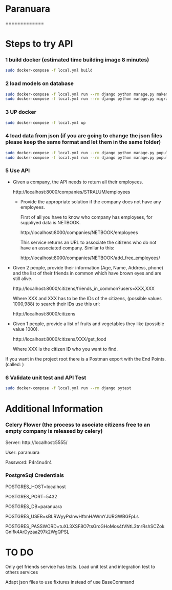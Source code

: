 # Paranuara
=============
# Steps to try API

### 1 build docker (estimated time building image 8 minutes)
```bash
sudo docker-compose -f local.yml build
```

### 2 load models on database
```bash
sudo docker-compose -f local.yml run --rm django python manage.py makemigrations
sudo docker-compose -f local.yml run --rm django python manage.py migrate
```

### 3 UP docker
```bash
sudo docker-compose -f local.yml up
```

### 4 load data from json (if you are going to change the json files please keep the same format and let them in the same folder)
```bash
sudo docker-compose -f local.yml run --rm django python manage.py populate  companies.json company
sudo docker-compose -f local.yml run --rm django python manage.py populate  people.json person
```
### 5 Use API
- Given a company, the API needs to return all their employees. 

    http://localhost:8000/companies/STRALUM/employees

    - Provide the appropriate solution if the company does not have any employees.

        First of all you have to know who company has employees, for suppliyed data is NETBOOK.

        http://localhost:8000/companies/NETBOOK/employees

        This service returns an URL to associate the citizens who do not have an associated company. Similar to this: 

        http://localhost:8000/companies/NETBOOK/add_free_employees/ 

- Given 2 people, provide their information (Age, Name, Address, phone) and the list of their friends in common which have brown eyes and are still alive.

    http://localhost:8000/citizens/friends_in_common?users=XXX,XXX

    Where XXX and XXX has to be the IDs of the citizens, (possible values 1000,988) to search their IDs use this url:

    http://localhost:8000/citizens

- Given 1 people, provide a list of fruits and vegetables they like (possible value 1000).

    http://localhost:8000/citizens/XXX/get_food

    Where XXX is the citizen ID who you want to find.

If you want in the project root there is a Postman export with the End Points. (called: )

### 6 Validate unit test and API Test
```bash
sudo docker-compose -f local.yml run --rm django pytest
```

# Additional Information

### Celery Flower (the process to asociate citizens free to an empty company is released by celery)
Server: http://localhost:5555/

User: paranuara

Password: P4r4nu4r4

### PostgreSql Credentials
POSTGRES_HOST=localhost

POSTGRES_PORT=5432

POSTGRES_DB=paranuara

POSTGRES_USER=sBLRWyyPsInwHftmHAWmYJURGWBGFpLs

POSTGRES_PASSWORD=tuXL3XSF8O7tsGrcGHoMos4tVNtL3tnrRshSCZokGnIfk4ArDyzaa297k2WgQPSL

# TO DO
Only get friends service has tests. Load unit test and integration test to others services

Adapt json files to use fixtures instead of use BaseCommand 